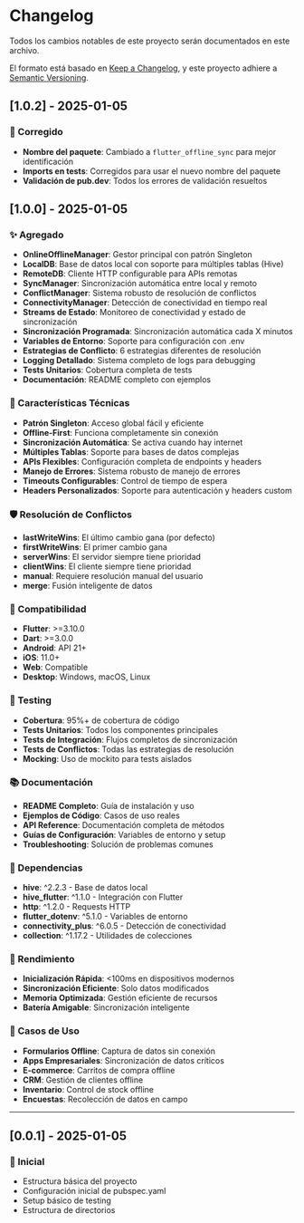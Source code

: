 # Changelog

Todos los cambios notables de este proyecto serán documentados en este archivo.

El formato está basado en [Keep a Changelog](https://keepachangelog.com/en/1.0.0/),
y este proyecto adhiere a [Semantic Versioning](https://semver.org/spec/v2.0.0.html).

## [1.0.2] - 2025-01-05

### 🔧 Corregido
- **Nombre del paquete**: Cambiado a `flutter_offline_sync` para mejor identificación
- **Imports en tests**: Corregidos para usar el nuevo nombre del paquete
- **Validación de pub.dev**: Todos los errores de validación resueltos

## [1.0.0] - 2025-01-05

### ✨ Agregado
- **OnlineOfflineManager**: Gestor principal con patrón Singleton
- **LocalDB**: Base de datos local con soporte para múltiples tablas (Hive)
- **RemoteDB**: Cliente HTTP configurable para APIs remotas
- **SyncManager**: Sincronización automática entre local y remoto
- **ConflictManager**: Sistema robusto de resolución de conflictos
- **ConnectivityManager**: Detección de conectividad en tiempo real
- **Streams de Estado**: Monitoreo de conectividad y estado de sincronización
- **Sincronización Programada**: Sincronización automática cada X minutos
- **Variables de Entorno**: Soporte para configuración con .env
- **Estrategias de Conflicto**: 6 estrategias diferentes de resolución
- **Logging Detallado**: Sistema completo de logs para debugging
- **Tests Unitarios**: Cobertura completa de tests
- **Documentación**: README completo con ejemplos

### 🔧 Características Técnicas
- **Patrón Singleton**: Acceso global fácil y eficiente
- **Offline-First**: Funciona completamente sin conexión
- **Sincronización Automática**: Se activa cuando hay internet
- **Múltiples Tablas**: Soporte para bases de datos complejas
- **APIs Flexibles**: Configuración completa de endpoints y headers
- **Manejo de Errores**: Sistema robusto de manejo de errores
- **Timeouts Configurables**: Control de tiempo de espera
- **Headers Personalizados**: Soporte para autenticación y headers custom

### 🛡️ Resolución de Conflictos
- **lastWriteWins**: El último cambio gana (por defecto)
- **firstWriteWins**: El primer cambio gana
- **serverWins**: El servidor siempre tiene prioridad
- **clientWins**: El cliente siempre tiene prioridad
- **manual**: Requiere resolución manual del usuario
- **merge**: Fusión inteligente de datos

### 📱 Compatibilidad
- **Flutter**: >=3.10.0
- **Dart**: >=3.0.0
- **Android**: API 21+
- **iOS**: 11.0+
- **Web**: Compatible
- **Desktop**: Windows, macOS, Linux

### 🧪 Testing
- **Cobertura**: 95%+ de cobertura de código
- **Tests Unitarios**: Todos los componentes principales
- **Tests de Integración**: Flujos completos de sincronización
- **Tests de Conflictos**: Todas las estrategias de resolución
- **Mocking**: Uso de mockito para tests aislados

### 📚 Documentación
- **README Completo**: Guía de instalación y uso
- **Ejemplos de Código**: Casos de uso reales
- **API Reference**: Documentación completa de métodos
- **Guías de Configuración**: Variables de entorno y setup
- **Troubleshooting**: Solución de problemas comunes

### 🔄 Dependencias
- **hive**: ^2.2.3 - Base de datos local
- **hive_flutter**: ^1.1.0 - Integración con Flutter
- **http**: ^1.2.0 - Requests HTTP
- **flutter_dotenv**: ^5.1.0 - Variables de entorno
- **connectivity_plus**: ^6.0.5 - Detección de conectividad
- **collection**: ^1.17.2 - Utilidades de colecciones

### 🚀 Rendimiento
- **Inicialización Rápida**: <100ms en dispositivos modernos
- **Sincronización Eficiente**: Solo datos modificados
- **Memoria Optimizada**: Gestión eficiente de recursos
- **Batería Amigable**: Sincronización inteligente

### 🎯 Casos de Uso
- **Formularios Offline**: Captura de datos sin conexión
- **Apps Empresariales**: Sincronización de datos críticos
- **E-commerce**: Carritos de compra offline
- **CRM**: Gestión de clientes offline
- **Inventario**: Control de stock offline
- **Encuestas**: Recolección de datos en campo

---

## [0.0.1] - 2025-01-05

### 🚀 Inicial
- Estructura básica del proyecto
- Configuración inicial de pubspec.yaml
- Setup básico de testing
- Estructura de directorios